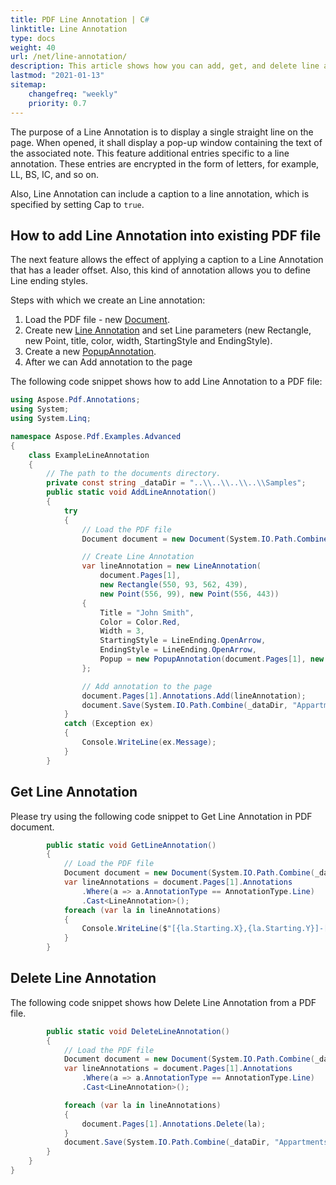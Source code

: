 ```yaml
---
title: PDF Line Annotation | C#
linktitle: Line Annotation
type: docs
weight: 40
url: /net/line-annotation/
description: This article shows how you can add, get, and delete line annotation from your PDF document.
lastmod: "2021-01-13"
sitemap:
    changefreq: "weekly"
    priority: 0.7
---
```


The purpose of a Line Annotation is to display a single straight line on the page. When opened, it shall display a pop-up window containing the text of the associated note.
This feature additional entries specific to a line annotation. These entries are encrypted in the form of letters, for example, LL, BS, IC, and so on.

Also, Line Annotation can include a caption to a line annotation, which is specified by setting Cap to `true`.

## How to add Line Annotation into existing PDF file

The next feature allows the effect of applying a caption to a Line Annotation that has a leader offset.
Also, this kind of annotation allows you to define Line ending styles.

Steps with which we create an Line annotation:

1. Load the PDF file - new [Document](https://apireference.aspose.com/pdf/net/aspose.pdf/document).
1. Create new [Line Annotation](https://apireference.aspose.com/pdf/net/aspose.pdf.annotations/lineannotation/methods/index) and set Line parameters (new Rectangle, new Point, title, color, width, StartingStyle and EndingStyle).
1. Create a new [PopupAnnotation](https://apireference.aspose.com/pdf/net/aspose.pdf.annotations/popupannotation/methods/index).
1. After we can Add annotation to the page

The following code snippet shows how to add Line Annotation to a PDF file:

```csharp
using Aspose.Pdf.Annotations;
using System;
using System.Linq;

namespace Aspose.Pdf.Examples.Advanced
{
    class ExampleLineAnnotation
    {
        // The path to the documents directory.
        private const string _dataDir = "..\\..\\..\\..\\Samples";
        public static void AddLineAnnotation()
        {
            try
            {
                // Load the PDF file
                Document document = new Document(System.IO.Path.Combine(_dataDir, "Appartments.pdf"));

                // Create Line Annotation
                var lineAnnotation = new LineAnnotation(
                    document.Pages[1],
                    new Rectangle(550, 93, 562, 439),
                    new Point(556, 99), new Point(556, 443))
                {
                    Title = "John Smith",
                    Color = Color.Red,
                    Width = 3,
                    StartingStyle = LineEnding.OpenArrow,
                    EndingStyle = LineEnding.OpenArrow,
                    Popup = new PopupAnnotation(document.Pages[1], new Rectangle(842, 124, 1021, 266))
                };

                // Add annotation to the page
                document.Pages[1].Annotations.Add(lineAnnotation);
                document.Save(System.IO.Path.Combine(_dataDir, "Appartments_mod.pdf"));
            }
            catch (Exception ex)
            {
                Console.WriteLine(ex.Message);
            }
        }
```
## Get Line Annotation

Please try using the following code snippet to Get Line Annotation in PDF document.

```csharp
        public static void GetLineAnnotation()
        {
            // Load the PDF file
            Document document = new Document(System.IO.Path.Combine(_dataDir, "Appartments_mod.pdf"));
            var lineAnnotations = document.Pages[1].Annotations
                .Where(a => a.AnnotationType == AnnotationType.Line)
                .Cast<LineAnnotation>();
            foreach (var la in lineAnnotations)
            {
                Console.WriteLine($"[{la.Starting.X},{la.Starting.Y}]-[{la.Ending.X},{la.Ending.Y}]");
            }
        }
```
## Delete Line Annotation

The following code snippet shows how Delete Line Annotation from a PDF file.

```csharp
        public static void DeleteLineAnnotation()
        {
            // Load the PDF file
            Document document = new Document(System.IO.Path.Combine(_dataDir, "Appartments_mod.pdf"));
            var lineAnnotations = document.Pages[1].Annotations
                .Where(a => a.AnnotationType == AnnotationType.Line)
                .Cast<LineAnnotation>();

            foreach (var la in lineAnnotations)
            {
                document.Pages[1].Annotations.Delete(la);
            }
            document.Save(System.IO.Path.Combine(_dataDir, "Appartments_del.pdf"));
        }
    }
}
```
